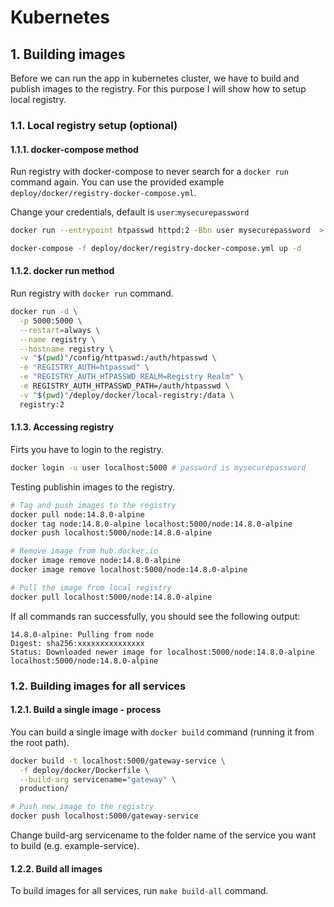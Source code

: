 # Kubernetes

## 1. Building images

Before we can run the app in kubernetes cluster, we have to build and publish images to the registry.
For this purpose I will show how to setup local registry.

### 1.1. Local registry setup (optional)

#### 1.1.1. docker-compose method

Run registry with docker-compose to never search for a `docker run` command again. You can use the provided example `deploy/docker/registry-docker-compose.yml`.

Change your credentials, default is `user`:`mysecurepassword`

```bash
docker run --entrypoint htpasswd httpd:2 -Bbn user mysecurepassword  > config/htpasswd

docker-compose -f deploy/docker/registry-docker-compose.yml up -d
```

#### 1.1.2. docker run method

Run registry with `docker run` command.

```bash
docker run -d \
  -p 5000:5000 \
  --restart=always \
  --name registry \
  --hostname registry \
  -v "$(pwd)"/config/httpaswd:/auth/htpasswd \
  -e "REGISTRY_AUTH=htpasswd" \
  -e "REGISTRY_AUTH_HTPASSWD_REALM=Registry Realm" \
  -e REGISTRY_AUTH_HTPASSWD_PATH=/auth/htpasswd \
  -v "$(pwd)"/deploy/docker/local-registry:/data \
  registry:2
```

#### 1.1.3. Accessing registry

Firts you have to login to the registry.

```bash
docker login -u user localhost:5000 # password is mysecurepassword
```

Testing publishin images to the registry.

```bash
# Tag and push images to the registry
docker pull node:14.8.0-alpine
docker tag node:14.8.0-alpine localhost:5000/node:14.8.0-alpine
docker push localhost:5000/node:14.8.0-alpine

# Remove image from hub.docker.io
docker image remove node:14.8.0-alpine
docker image remove localhost:5000/node:14.8.0-alpine

# Pull the image from local registry
docker pull localhost:5000/node:14.8.0-alpine

```

If all commands ran successfully, you should see the following output:

```
14.8.0-alpine: Pulling from node
Digest: sha256:xxxxxxxxxxxxxxx
Status: Downloaded newer image for localhost:5000/node:14.8.0-alpine
localhost:5000/node:14.8.0-alpine
```

### 1.2. Building images for all services

#### 1.2.1. Build a single image - process

You can build a single image with `docker build` command (running it from the root path).

```bash
docker build -t localhost:5000/gateway-service \
  -f deploy/docker/Dockerfile \
  --build-arg servicename="gateway" \
  production/

# Push new image to the registry
docker push localhost:5000/gateway-service
```

Change build-arg servicename to the folder name of the service you want to build (e.g. example-service).

#### 1.2.2. Build all images

To build images for all services, run `make build-all` command.

